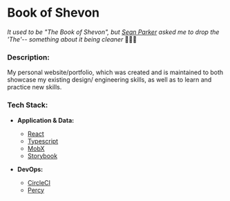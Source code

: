 # Book of Shevon

_It used to be "The Book of Shevon", but [Sean Parker](https://www.youtube.com/watch?v=PEgk2v6KntY) asked me to drop the 'The'-- something about it being cleaner_ 🤷🏽‍♂️ 

### Description:
My personal website/portfolio, which was created and is maintained to both showcase my existing design/ engineering skills, as well as to learn and practice new skills.

### Tech Stack:

- **Application & Data:**
  - [React](https://reactjs.org/)
  - [Typescript](https://www.typescriptlang.org/)
  - [MobX](https://mobx.js.org/)
  - [Storybook](https://storybook.js.org/)

- **DevOps:**
  - [CircleCI](https://circleci.com/)
  - [Percy](https://percy.io)
